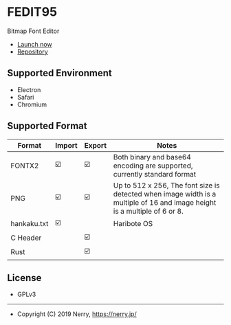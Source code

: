# FEDIT95

Bitmap Font Editor

- [Launch now](https://nerry.jp/fedit95/)
- [Repository](https://github.com/neri/fedit95/)

## Supported Environment

- Electron
- Safari
- Chromium

## Supported Format

|Format|Import|Export|Notes|
|-|-|-|-|
|FONTX2| ☑️ | ☑️ |Both binary and base64 encoding are supported, currently standard format|
|PNG| ☑️ | ☑️ |Up to 512 x 256, The font size is detected when image width is a multiple of 16 and image height is a multiple of 6 or 8.|
|hankaku.txt| ☑️ ||Haribote OS|
|C Header|| ☑️ ||
|Rust|| ☑️ ||

## License

- GPLv3

----

- Copyright (C) 2019 Nerry, https://nerry.jp/

